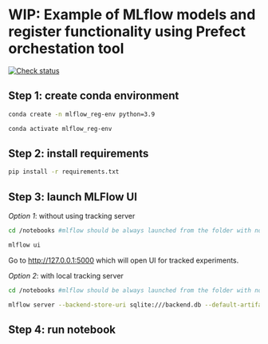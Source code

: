 # WIP: Example of MLflow models and register functionality using Prefect orchestation tool

[![Check
status](https://github.com/MikhailKuklin/mlflow_models_registry_with_prefect/actions/workflows/main.yml/badge.svg)](https://github.com/MikhailKuklin/mlflow_models_registry_with_prefect/actions/workflows/main.yml)

## Step 1: create conda environment

```sh
conda create -n mlflow_reg-env python=3.9

conda activate mlflow_reg-env
```

## Step 2: install requirements

```sh
pip install -r requirements.txt
```

## Step 3: launch MLFlow UI

*Option 1*: without using tracking server

```sh
cd /notebooks #mlflow should be always launched from the folder with notebooks/scripts

mlflow ui
```

Go to http://127.0.0.1:5000 which will open UI for tracked experiments.

*Option 2*: with local tracking server

```sh
cd /notebooks #mlflow should be always launched from the folder with notebooks/scripts

mlflow server --backend-store-uri sqlite:///backend.db --default-artifact-root ./artifacts_local
```

## Step 4: run notebook

